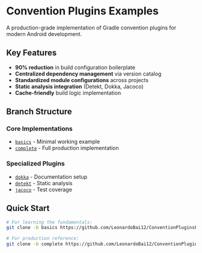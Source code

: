 # Convention Plugins Examples

A production-grade implementation of Gradle convention plugins for modern Android development.

## Key Features

- **90% reduction** in build configuration boilerplate
- **Centralized dependency management** via version catalog
- **Standardized module configurations** across projects
- **Static analysis integration** (Detekt, Dokka, Jacoco)
- **Cache-friendly** build logic implementation

## Branch Structure

### Core Implementations
- [`basics`](https://github.com/LeonardoBai12/ConventionPluginsExamples/tree/basics) - Minimal working example
- [`complete`](https://github.com/LeonardoBai12/ConventionPluginsExamples/tree/complete) - Full production implementation

### Specialized Plugins
- [`dokka`](https://github.com/LeonardoBai12/ConventionPluginsExamples/tree/dokka) - Documentation setup
- [`detekt`](https://github.com/LeonardoBai12/ConventionPluginsExamples/tree/detekt) - Static analysis
- [`jacoco`](https://github.com/LeonardoBai12/ConventionPluginsExamples/tree/jacoco) - Test coverage

## Quick Start

```bash
# For learning the fundamentals:
git clone -b basics https://github.com/LeonardoBai12/ConventionPluginsExamples.git

# For production reference:
git clone -b complete https://github.com/LeonardoBai12/ConventionPluginsExamples.git
